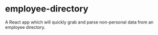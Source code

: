 # employee-directory
A React app which will quickly grab and parse non-personal data from an employee directory.
